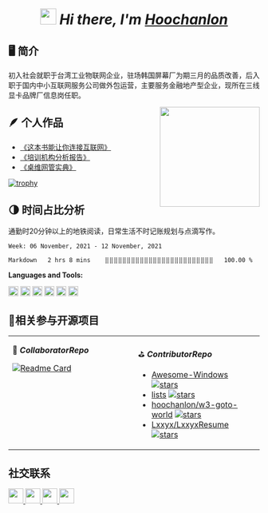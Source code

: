 <h1 align="center">
 <i>
 <img src="https://cdn.jsdelivr.net/gh/hoochanlon/hoochanlon/pictures/Hi.gif" height="32" /> 
 Hi there, I'm <a href="https://hoochanlon.github.io/hoochanlon" target="_blank">Hoochanlon</a> 
  </i>
</h1>


## 🖥 简介

初入社会就职于台湾工业物联网企业，驻场韩国屏幕厂为期三月的品质改善，后入职于国内中小互联网服务公司做外包运营，主要服务金融地产型企业，现所在三线显卡品牌厂信息岗任职。

<a href="#"><img align="right" src="https://cdn.jsdelivr.net/gh/hoochanlon/hoochanlon/pictures/wx.png" width="200 " height="200" /></a>

## 🪶 个人作品

<!-- Personal works starts -->


* [《这本书能让你连接互联网》](https://github.com/hoochanlon/fq-book)
* [《培训机构分析报告》](https://github.com/apachecn/TI-Analysis) 
* [《桌维网管实典》](https://github.com/hoochanlon/helpdesk-guide)
<!-- Personal works ends -->


[![trophy](https://github-profile-trophy.vercel.app/?username=hoochanlon&title=Stars,Followers,Commit)](https://github.com/ryo-ma/github-profile-trophy)

## 🌗 时间占比分析 

通勤时20分钟以上的地铁阅读，日常生活不时记账规划与点滴写作。
<!--START_SECTION:waka-->
```text
Week: 06 November, 2021 - 12 November, 2021

Markdown   2 hrs 8 mins    ⣿⣿⣿⣿⣿⣿⣿⣿⣿⣿⣿⣿⣿⣿⣿⣿⣿⣿⣿⣿⣿⣿⣿⣿⣿   100.00 % 
```
<!--END_SECTION:waka-->

**Languages and Tools:**

<a href="#" alt="markdown"><code><img height="20" src="https://cdn.icon-icons.com/icons2/1524/PNG/64/markdown_106519.png"></code></a>
<a href="#" alt="latex"><code><img height="20" src="https://cdn.icon-icons.com/icons2/2148/PNG/512/latex_icon_132257.png"></code></a>
<a href="#" alt="ruby"><code><img height="20" src="https://cdn.icon-icons.com/icons2/2107/PNG/64/file_type_ruby_icon_130186.png"></code></a>
<a href="#" alt="jekyll"><code><img height="20" src="https://cdn.icon-icons.com/icons2/2107/PNG/64/file_type_jekyll_icon_130516.png"></code></a>
<a href="#" alt="atom"><code><img height="20" src="https://cdn.icon-icons.com/icons2/1495/PNG/512/atom_103345.png"></code></a>
<a href="#" alt="typora"><code><img height="20" src="https://cdn.icon-icons.com/icons2/1381/PNG/512/typora_93537.png"></code></a>

## 🌟相关参与开源项目

<table width="800px">
<tr>
<td valign="top" width="50%">

 🧷 ***CollaboratorRepo*** 
<!--start_CollaboratorRepo-->
[![Readme Card](https://github-readme-stats.vercel.app/api/pin/?username=dyweb&repo=awesome-resume-for-chinese)](https://github.com/dyweb/awesome-resume-for-chinese)
<!--end_CollaboratorRepo-->
</td>
 
<td valign="top" width="50%">

 ⛳️  ***ContributorRepo*** 

<!-- ContributorRepo starts -->
*  [Awesome-Windows](https://github.com/Awesome-Windows/Awesome) [![stars](https://img.shields.io/github/stars/Awesome-Windows/Awesome.svg?style=social)](https://github.com/Awesome-Windows/Awesome)
* [lists](https://github.com/jnv/lists) [![stars](https://img.shields.io/github/stars/jnv/lists.svg?style=social)](https://github.com/jnv/lists)
* [hoochanlon/w3-goto-world](https://github.com/hoochanlon/w3-goto-world) [![stars](https://img.shields.io/github/stars/hoochanlon/w3-goto-world.svg?style=social)](https://github.com/hoochanlon/w3-goto-world)
* [Lxxyx/LxxyxResume](https://github.com/Lxxyx/LxxyxResume) [![stars](https://img.shields.io/github/stars/Lxxyx/LxxyxResume.svg?style=social)](https://github.com/Lxxyx/LxxyxResume)
<!-- ContributorRepo ends -->
</td>
</tr>
</table>


## 社交联系

<a href="https://hoochanlon.github.io">
<img height="30" width="30" img src="https://img.icons8.com/ios-filled/50/000000/github-2.png"/>
</a>

<a href="mailto:hoochanlon@outlook.com">
<img height="30" width="30" img src="https://img.icons8.com/cute-clipart/64/000000/apple-mail.png"/>
</a>

<a href="https://hoochanlon.github.io/assets/qr/wx.png">
        <img height="30" width="30" img src="https://img.icons8.com/doodle/48/000000/weixing.png"/>
 <!-- <img height="30" width="30" src="https://www.flaticon.com/svg/vstatic/svg/51/51834.svg?token=exp=1618735065~hmac=db3a891731ddfe2d9cd4bda13945c624">-->
</a>

<a href="https://steamcommunity.com/profiles/76561199012286628/">
        <img height="30" width="30" img src="https://img.icons8.com/fluent/48/000000/steam.png"/>
</a>
